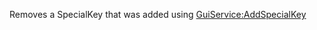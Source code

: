 Removes a SpecialKey that was added using [GuiService:AddSpecialKey](https://developer.roblox.com/en-us/api-reference/function/GuiService/AddSpecialKey)